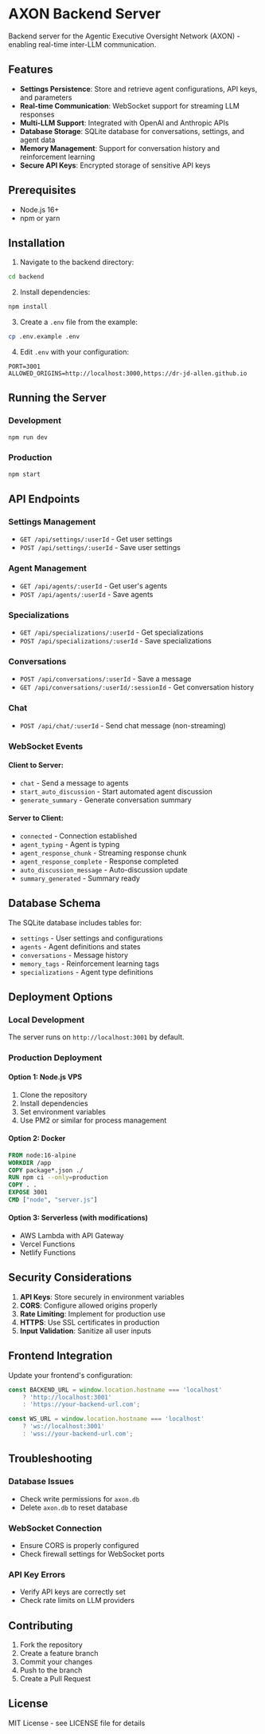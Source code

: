 # AXON Backend Server

Backend server for the Agentic Executive Oversight Network (AXON) - enabling real-time inter-LLM communication.

## Features

- **Settings Persistence**: Store and retrieve agent configurations, API keys, and parameters
- **Real-time Communication**: WebSocket support for streaming LLM responses
- **Multi-LLM Support**: Integrated with OpenAI and Anthropic APIs
- **Database Storage**: SQLite database for conversations, settings, and agent data
- **Memory Management**: Support for conversation history and reinforcement learning
- **Secure API Keys**: Encrypted storage of sensitive API keys

## Prerequisites

- Node.js 16+ 
- npm or yarn

## Installation

1. Navigate to the backend directory:
```bash
cd backend
```

2. Install dependencies:
```bash
npm install
```

3. Create a `.env` file from the example:
```bash
cp .env.example .env
```

4. Edit `.env` with your configuration:
```env
PORT=3001
ALLOWED_ORIGINS=http://localhost:3000,https://dr-jd-allen.github.io
```

## Running the Server

### Development
```bash
npm run dev
```

### Production
```bash
npm start
```

## API Endpoints

### Settings Management
- `GET /api/settings/:userId` - Get user settings
- `POST /api/settings/:userId` - Save user settings

### Agent Management
- `GET /api/agents/:userId` - Get user's agents
- `POST /api/agents/:userId` - Save agents

### Specializations
- `GET /api/specializations/:userId` - Get specializations
- `POST /api/specializations/:userId` - Save specializations

### Conversations
- `POST /api/conversations/:userId` - Save a message
- `GET /api/conversations/:userId/:sessionId` - Get conversation history

### Chat
- `POST /api/chat/:userId` - Send chat message (non-streaming)

### WebSocket Events

#### Client to Server:
- `chat` - Send a message to agents
- `start_auto_discussion` - Start automated agent discussion
- `generate_summary` - Generate conversation summary

#### Server to Client:
- `connected` - Connection established
- `agent_typing` - Agent is typing
- `agent_response_chunk` - Streaming response chunk
- `agent_response_complete` - Response completed
- `auto_discussion_message` - Auto-discussion update
- `summary_generated` - Summary ready

## Database Schema

The SQLite database includes tables for:
- `settings` - User settings and configurations
- `agents` - Agent definitions and states
- `conversations` - Message history
- `memory_tags` - Reinforcement learning tags
- `specializations` - Agent type definitions

## Deployment Options

### Local Development
The server runs on `http://localhost:3001` by default.

### Production Deployment

#### Option 1: Node.js VPS
1. Clone the repository
2. Install dependencies
3. Set environment variables
4. Use PM2 or similar for process management

#### Option 2: Docker
```dockerfile
FROM node:16-alpine
WORKDIR /app
COPY package*.json ./
RUN npm ci --only=production
COPY . .
EXPOSE 3001
CMD ["node", "server.js"]
```

#### Option 3: Serverless (with modifications)
- AWS Lambda with API Gateway
- Vercel Functions
- Netlify Functions

## Security Considerations

1. **API Keys**: Store securely in environment variables
2. **CORS**: Configure allowed origins properly
3. **Rate Limiting**: Implement for production use
4. **HTTPS**: Use SSL certificates in production
5. **Input Validation**: Sanitize all user inputs

## Frontend Integration

Update your frontend's configuration:

```javascript
const BACKEND_URL = window.location.hostname === 'localhost' 
    ? 'http://localhost:3001' 
    : 'https://your-backend-url.com';

const WS_URL = window.location.hostname === 'localhost'
    ? 'ws://localhost:3001'
    : 'wss://your-backend-url.com';
```

## Troubleshooting

### Database Issues
- Check write permissions for `axon.db`
- Delete `axon.db` to reset database

### WebSocket Connection
- Ensure CORS is properly configured
- Check firewall settings for WebSocket ports

### API Key Errors
- Verify API keys are correctly set
- Check rate limits on LLM providers

## Contributing

1. Fork the repository
2. Create a feature branch
3. Commit your changes
4. Push to the branch
5. Create a Pull Request

## License

MIT License - see LICENSE file for details